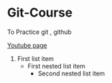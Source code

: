 # Git-Course
To Practice git , github 

[Youtube page](https://www.youtube.com/watch?v=XMmr37SBTXU)

1. First list item
   - First nested list item
     - Second nested list item
